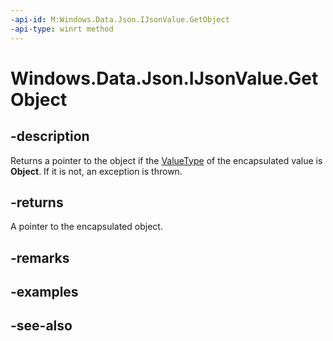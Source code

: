 ```yaml
---
-api-id: M:Windows.Data.Json.IJsonValue.GetObject
-api-type: winrt method
---
```


<!-- Method syntax
public Windows.Data.Json.JsonObject GetObject()
-->

# Windows.Data.Json.IJsonValue.GetObject

## -description
Returns a pointer to the object if the [ValueType](ijsonvalue_valuetype.md) of the encapsulated value is **Object**. If it is not, an exception is thrown.

## -returns
A pointer to the encapsulated object.

## -remarks

## -examples

## -see-also
